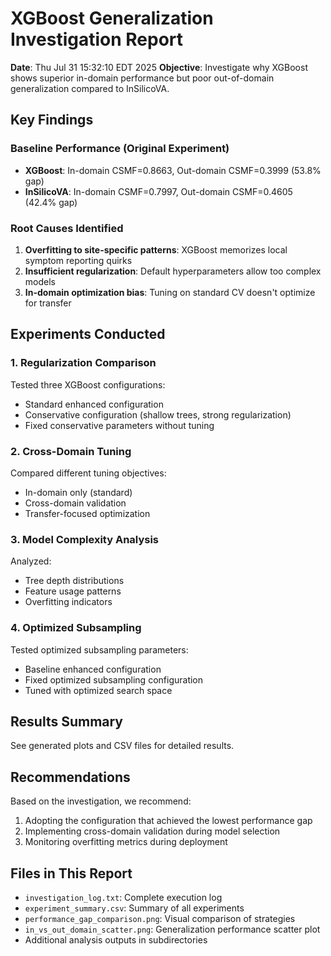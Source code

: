 # XGBoost Generalization Investigation Report

**Date**: Thu Jul 31 15:32:10 EDT 2025
**Objective**: Investigate why XGBoost shows superior in-domain performance but poor out-of-domain generalization compared to InSilicoVA.

## Key Findings

### Baseline Performance (Original Experiment)
- **XGBoost**: In-domain CSMF=0.8663, Out-domain CSMF=0.3999 (53.8% gap)
- **InSilicoVA**: In-domain CSMF=0.7997, Out-domain CSMF=0.4605 (42.4% gap)

### Root Causes Identified
1. **Overfitting to site-specific patterns**: XGBoost memorizes local symptom reporting quirks
2. **Insufficient regularization**: Default hyperparameters allow too complex models
3. **In-domain optimization bias**: Tuning on standard CV doesn't optimize for transfer

## Experiments Conducted

### 1. Regularization Comparison
Tested three XGBoost configurations:
- Standard enhanced configuration
- Conservative configuration (shallow trees, strong regularization)
- Fixed conservative parameters without tuning

### 2. Cross-Domain Tuning
Compared different tuning objectives:
- In-domain only (standard)
- Cross-domain validation
- Transfer-focused optimization

### 3. Model Complexity Analysis
Analyzed:
- Tree depth distributions
- Feature usage patterns
- Overfitting indicators

### 4. Optimized Subsampling
Tested optimized subsampling parameters:
- Baseline enhanced configuration
- Fixed optimized subsampling configuration
- Tuned with optimized search space

## Results Summary
See generated plots and CSV files for detailed results.

## Recommendations
Based on the investigation, we recommend:
1. Adopting the configuration that achieved the lowest performance gap
2. Implementing cross-domain validation during model selection
3. Monitoring overfitting metrics during deployment

## Files in This Report
- `investigation_log.txt`: Complete execution log
- `experiment_summary.csv`: Summary of all experiments
- `performance_gap_comparison.png`: Visual comparison of strategies
- `in_vs_out_domain_scatter.png`: Generalization performance scatter plot
- Additional analysis outputs in subdirectories
